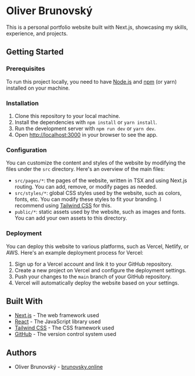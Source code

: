 # Oliver Brunovský

This is a personal portfolio website built with Next.js, showcasing my skills, experience, and projects.

## Getting Started

### Prerequisites

To run this project locally, you need to have [Node.js](https://nodejs.org/en) and [npm](https://www.npmjs.com/) (or yarn) installed on your machine.

### Installation

1. Clone this repository to your local machine.
2. Install the dependencies with `npm install` or `yarn install`.
3. Run the development server with `npm run dev` or `yarn dev`.
4. Open [http://localhost:3000](http://localhost:3000) in your browser to see the app.

### Configuration

You can customize the content and styles of the website by modifying the files under the `src` directory. Here's an overview of the main files:

- `src/pages/*`: the pages of the website, written in TSX and using Next.js routing. You can add, remove, or modify pages as needed.
- `src/styles/*`: global CSS styles used by the website, such as colors, fonts, etc. You can modify these styles to fit your branding. I recommend using [Tailwind CSS](https://tailwindcss.com/) for this.
- `public/*`: static assets used by the website, such as images and fonts. You can add your own assets to this directory.

### Deployment

You can deploy this website to various platforms, such as Vercel, Netlify, or AWS. Here's an example deployment process for Vercel:

1. Sign up for a Vercel account and link it to your GitHub repository.
2. Create a new project on Vercel and configure the deployment settings.
3. Push your changes to the `main` branch of your GitHub repository.
4. Vercel will automatically deploy the website based on your settings.

## Built With

- [Next.js](https://nextjs.org/) - The web framework used
- [React](https://reactjs.org/) - The JavaScript library used
- [Tailwind CSS](https://tailwindcss.com/) - The CSS framework used
- [GitHub](https://github.com/) - The version control system used

## Authors

- Oliver Brunovský - [brunovsky.online](https://www.brunovsky.online/)


